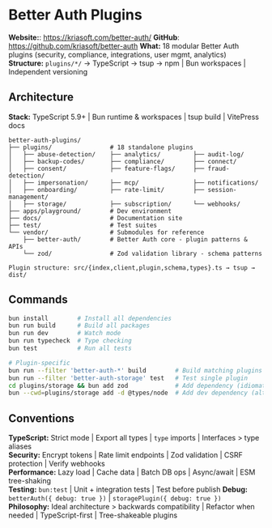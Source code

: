 # Better Auth Plugins

**Website:**: https://kriasoft.com/better-auth/
**GitHub**: https://github.com/kriasoft/better-auth
**What:** 18 modular Better Auth plugins (security, compliance, integrations, user mgmt, analytics)  
**Structure:** `plugins/*/` → TypeScript → tsup → npm | Bun workspaces | Independent versioning

## Architecture

**Stack:** TypeScript 5.9+ | Bun runtime & workspaces | tsup build | VitePress docs

```text
better-auth-plugins/
├── plugins/                # 18 standalone plugins
│   ├── abuse-detection/    ├── analytics/         ├── audit-log/
│   ├── backup-codes/       ├── compliance/        ├── connect/
│   ├── consent/            ├── feature-flags/     ├── fraud-detection/
│   ├── impersonation/      ├── mcp/               ├── notifications/
│   ├── onboarding/         ├── rate-limit/        ├── session-management/
│   ├── storage/            ├── subscription/      └── webhooks/
├── apps/playground/        # Dev environment
├── docs/                   # Documentation site
├── test/                   # Test suites
└── vendor/                 # Submodules for reference
    ├── better-auth/        # Better Auth core - plugin patterns & APIs
    └── zod/                # Zod validation library - schema patterns

Plugin structure: src/{index,client,plugin,schema,types}.ts → tsup → dist/
```

## Commands

```bash
bun install        # Install all dependencies
bun run build      # Build all packages
bun run dev        # Watch mode
bun run typecheck  # Type checking
bun test           # Run all tests

# Plugin-specific
bun run --filter 'better-auth-*' build        # Build matching plugins
bun run --filter 'better-auth-storage' test   # Test single plugin
cd plugins/storage && bun add zod             # Add dependency (idiomatic)
bun --cwd=plugins/storage add -d @types/node  # Add dev dependency (alternative)
```

## Conventions

**TypeScript:** Strict mode | Export all types | `type` imports | Interfaces > type aliases  
**Security:** Encrypt tokens | Rate limit endpoints | Zod validation | CSRF protection | Verify webhooks  
**Performance:** Lazy load | Cache data | Batch DB ops | Async/await | ESM tree-shaking  
**Testing:** `bun:test` | Unit + integration tests | Test before publish
**Debug:** `betterAuth({ debug: true })` | `storagePlugin({ debug: true })`
**Philosophy:** Ideal architecture > backwards compatibility | Refactor when needed | TypeScript-first | Tree-shakeable plugins
